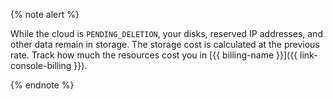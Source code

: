 {% note alert %}

While the cloud is `PENDING_DELETION`, your disks, reserved IP addresses, and other data remain in storage. The storage cost is calculated at the previous rate. Track how much the resources cost you in [{{ billing-name }}]({{ link-console-billing }}).

{% endnote %}
